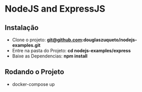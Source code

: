 # NodeJS and ExpressJS

## Instalação
 * Clone o projeto: **git@github.com:douglaszuqueto/nodejs-examples.git**
 * Entre na pasta do Projeto: **cd nodejs-examples/express**
 * Baixe as Dependencias: **npm install**

## Rodando o Projeto
 * docker-compose up
